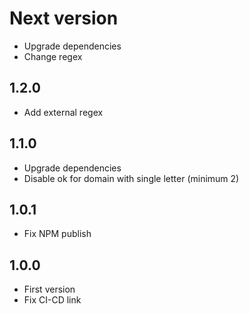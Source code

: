 # Next version
+ Upgrade dependencies
+ Change regex

## 1.2.0
+ Add external regex

## 1.1.0
+ Upgrade dependencies
+ Disable ok for domain with single letter (minimum 2)

## 1.0.1
+ Fix NPM publish

## 1.0.0
+ First version
+ Fix CI-CD link